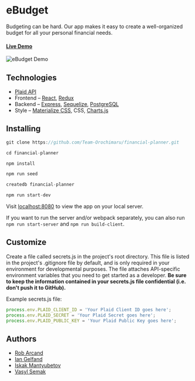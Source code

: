 # eBudget

Budgeting can be hard. Our app makes it easy to create a well-organized budget for all your personal financial needs.

#### [Live Demo](http://ebudget-fsa.herokuapp.com/)

![eBudget Demo](https://media.giphy.com/media/L1DlQrW4MPSrq8cGVG/giphy.gif)

## Technologies

* [Plaid API](https://plaid.com/docs/)
* Frontend – [React](https://reactjs.org/), [Redux](https://redux.js.org/)
* Backend – [Express](https://expressjs.com/), [Sequelize](https://sequelize.org/), [PostgreSQL](https://www.postgresql.org/)
* Style – [Materialize CSS](https://materializecss.com/), CSS, [Charts.js](https://www.chartjs.org/docs/latest/)

## Installing

```javascript
git clone https://github.com/Team-Orochimaru/financial-planner.git

cd financial-planner

npm install

npm run seed

createdb financial-planner

npm run start-dev
```

Visit [localhost:8080](http://localhost:8080) to view the app on your local server.

If you want to run the server and/or webpack separately, you can also run `npm run start-server` and `npm run build-client`.

## Customize

Create a file called secrets.js in the project's root directory. This file is listed in the project's .gitignore file by default, and is only required in your environment for developmental purposes. The file attaches API-specific environment variables that you need to get started as a developer. **Be sure to keep the information contained in your secrets.js file confidential (i.e. don't push it to GitHub).**

Example secrets.js file:

```javascript
process.env.PLAID_CLIENT_ID = 'Your Plaid Client ID goes here';
process.env.PLAID_SECRET = 'Your Plaid Secret goes here';
process.env.PLAID_PUBLIC_KEY = 'Your Plaid Public Key goes here';
```

## Authors

* [Rob Arcand](https://github.com/robarcand)
* [Ian Gelfand](https://github.com/IanGelfand)
* [Iskak Mantyubetov](https://github.com/Iskak83)
* [Vasyl Semak](https://github.com/vasylsemak)

